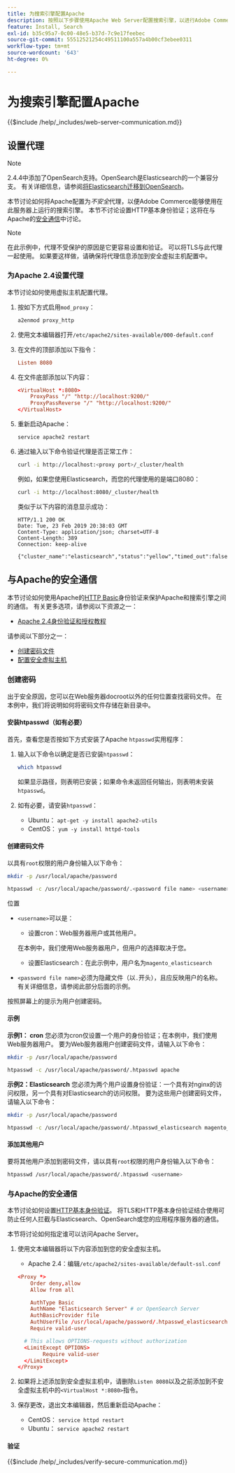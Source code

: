 ```yaml
---
title: 为搜索引擎配置Apache
description: 按照以下步骤使用Apache Web Server配置搜索引擎，以进行Adobe Commerce的内部安装。
feature: Install, Search
exl-id: b35c95a7-0c00-48e5-b37d-7c9e17feebec
source-git-commit: 55512521254c49511100a557a4b00cf3ebee0311
workflow-type: tm+mt
source-wordcount: '643'
ht-degree: 0%

---
```


# 为搜索引擎配置Apache

{{$include /help/_includes/web-server-communication.md}}

## 设置代理

>[!NOTE]
>
>2.4.4中添加了OpenSearch支持。OpenSearch是Elasticsearch的一个兼容分支。 有关详细信息，请参阅[将Elasticsearch迁移到OpenSearch](../../../upgrade/prepare/opensearch-migration.md)。

本节讨论如何将Apache配置为&#x200B;*不安全*&#x200B;代理，以便Adobe Commerce能够使用在此服务器上运行的搜索引擎。 本节不讨论设置HTTP基本身份验证；这将在与Apache的[安全通信](#secure-communication-with-apache)中讨论。

>[!NOTE]
>
>在此示例中，代理不受保护的原因是它更容易设置和验证。 可以将TLS与此代理一起使用。 如果要这样做，请确保将代理信息添加到安全虚拟主机配置中。

### 为Apache 2.4设置代理

本节讨论如何使用虚拟主机配置代理。

1. 按如下方式启用`mod_proxy`：

   ```bash
   a2enmod proxy_http
   ```

1. 使用文本编辑器打开`/etc/apache2/sites-available/000-default.conf`
1. 在文件的顶部添加以下指令：

   ```conf
   Listen 8080
   ```

1. 在文件底部添加以下内容：

   ```conf
   <VirtualHost *:8080>
       ProxyPass "/" "http://localhost:9200/"
       ProxyPassReverse "/" "http://localhost:9200/"
   </VirtualHost>
   ```

1. 重新启动Apache：

   ```bash
   service apache2 restart
   ```

1. 通过输入以下命令验证代理是否正常工作：

   ```bash
   curl -i http://localhost:<proxy port>/_cluster/health
   ```

   例如，如果您使用Elasticsearch，而您的代理使用的是端口8080：

   ```bash
   curl -i http://localhost:8080/_cluster/health
   ```

   类似于以下内容的消息显示成功：

   ```
   HTTP/1.1 200 OK
   Date: Tue, 23 Feb 2019 20:38:03 GMT
   Content-Type: application/json; charset=UTF-8
   Content-Length: 389
   Connection: keep-alive
   
   {"cluster_name":"elasticsearch","status":"yellow","timed_out":false,"number_of_nodes":1,"number_of_data_nodes":1,"active_primary_shards":5,"active_shards":5,"relocating_shards":0,"initializing_shards":0,"unassigned_shards":5,"delayed_unassigned_shards":0,"number_of_pending_tasks":0,"number_of_in_flight_fetch":0,"task_max_waiting_in_queue_millis":0,"active_shards_percent_as_number":50.0}
   ```

## 与Apache的安全通信

本节讨论如何使用Apache的[HTTP Basic](https://datatracker.ietf.org/doc/html/rfc2617)身份验证来保护Apache和搜索引擎之间的通信。 有关更多选项，请参阅以下资源之一：

* [Apache 2.4身份验证和授权教程](https://httpd.apache.org/docs/2.4/howto/auth.html)

请参阅以下部分之一：

* [创建密码文件](#create-a-password)
* [配置安全虚拟主机](#secure-communication-with-apache)

### 创建密码

出于安全原因，您可以在Web服务器docroot以外的任何位置查找密码文件。 在本例中，我们将说明如何将密码文件存储在新目录中。

#### 安装htpasswd（如有必要）

首先，查看您是否按如下方式安装了Apache `htpasswd`实用程序：

1. 输入以下命令以确定是否已安装`htpasswd`：

   ```bash
   which htpasswd
   ```

   如果显示路径，则表明已安装；如果命令未返回任何输出，则表明未安装`htpasswd`。

1. 如有必要，请安装`htpasswd`：

   * Ubuntu： `apt-get -y install apache2-utils`
   * CentOS： `yum -y install httpd-tools`

#### 创建密码文件

以具有`root`权限的用户身份输入以下命令：

```bash
mkdir -p /usr/local/apache/password
```

```bash
htpasswd -c /usr/local/apache/password/.<password file name> <username>
```

位置

* `<username>`可以是：

   * 设置cron：Web服务器用户或其他用户。

  在本例中，我们使用Web服务器用户，但用户的选择取决于您。

   * 设置Elasticsearch：在此示例中，用户名为`magento_elasticsearch`

* `<password file name>`必须为隐藏文件（以`.`开头），且应反映用户的名称。 有关详细信息，请参阅此部分后面的示例。

按照屏幕上的提示为用户创建密码。

#### 示例

**示例1： cron**
您必须为cron仅设置一个用户的身份验证；在本例中，我们使用Web服务器用户。 要为Web服务器用户创建密码文件，请输入以下命令：

```bash
mkdir -p /usr/local/apache/password
```

```bash
htpasswd -c /usr/local/apache/password/.htpasswd apache
```

**示例2：Elasticsearch**
您必须为两个用户设置身份验证：一个具有对nginx的访问权限，另一个具有对Elasticsearch的访问权限。 要为这些用户创建密码文件，请输入以下命令：

```bash
mkdir -p /usr/local/apache/password
```

```bash
htpasswd -c /usr/local/apache/password/.htpasswd_elasticsearch magento_elasticsearch
```

#### 添加其他用户

要将其他用户添加到密码文件，请以具有`root`权限的用户身份输入以下命令：

```bash
htpasswd /usr/local/apache/password/.htpasswd <username>
```

### 与Apache的安全通信

本节讨论如何设置[HTTP基本身份验证](https://httpd.apache.org/docs/2.2/howto/auth.html)。 将TLS和HTTP基本身份验证结合使用可防止任何人拦截与Elasticsearch、OpenSearch或您的应用程序服务器的通信。

本节将讨论如何指定谁可以访问Apache Server。

1. 使用文本编辑器将以下内容添加到您的安全虚拟主机。

   * Apache 2.4：编辑`/etc/apache2/sites-available/default-ssl.conf`

   ```conf
   <Proxy *>
       Order deny,allow
       Allow from all
   
       AuthType Basic
       AuthName "Elasticsearch Server" # or OpenSearch Server
       AuthBasicProvider file
       AuthUserFile /usr/local/apache/password/.htpasswd_elasticsearch
       Require valid-user
   
     # This allows OPTIONS-requests without authorization
     <LimitExcept OPTIONS>
           Require valid-user
     </LimitExcept>
   </Proxy>
   ```

1. 如果将上述添加到安全虚拟主机中，请删除`Listen 8080`以及之前添加到不安全虚拟主机中的`<VirtualHost *:8080>`指令。

1. 保存更改，退出文本编辑器，然后重新启动Apache：

   * CentOS： `service httpd restart`
   * Ubuntu： `service apache2 restart`

#### 验证

{{$include /help/_includes/verify-secure-communication.md}}

<!-- Last updated from includes: 2024-07-18 15:50:54 -->

